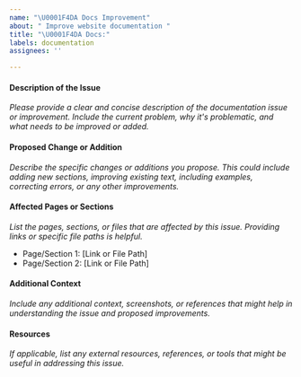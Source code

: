 ```yaml
---
name: "\U0001F4DA Docs Improvement"
about: " Improve website documentation "
title: "\U0001F4DA Docs:"
labels: documentation
assignees: ''

---
```


#### **Description of the Issue**
*Please provide a clear and concise description of the documentation issue or improvement. Include the current problem, why it's problematic, and what needs to be improved or added.*

#### **Proposed Change or Addition**
*Describe the specific changes or additions you propose. This could include adding new sections, improving existing text, including examples, correcting errors, or any other improvements.*

#### **Affected Pages or Sections**
*List the pages, sections, or files that are affected by this issue. Providing links or specific file paths is helpful.*

- Page/Section 1: [Link or File Path]
- Page/Section 2: [Link or File Path]

#### **Additional Context**
*Include any additional context, screenshots, or references that might help in understanding the issue and proposed improvements.*

#### **Resources**
*If applicable, list any external resources, references, or tools that might be useful in addressing this issue.*
